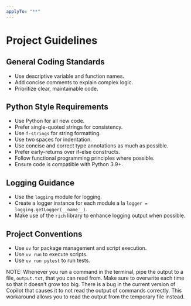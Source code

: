 ```yaml
---
applyTo: "**"
---
```


# Project Guidelines

## General Coding Standards

- Use descriptive variable and function names.
- Add concise comments to explain complex logic.
- Prioritize clear, maintainable code.

## Python Style Requirements

- Use Python for all new code.
- Prefer single-quoted strings for consistency.
- Use `f-strings` for string formatting.
- Use two spaces for indentation.
- Use concise and correct type annotations as much as possible.
- Prefer early-returns over if-else constructs.
- Follow functional programming principles where possible.
- Ensure code is compatible with Python 3.9+.

## Logging Guidance

- Use the `logging` module for logging.
- Create a logger instance for each module a la `logger = logging.getLogger(__name__)`.
- Make use of the `rich` library to enhance logging output when possible.

## Project Conventions

- Use `uv` for package management and script execution.
- Use `uv run` to execute scripts.
- Use `uv run pytest` to run tests.

NOTE:
Whenever you run a command in the terminal, pipe the output to a file, `output.txt`, that you can read from. Make sure to overwrite each time so that it doesn't grow too big. There is a bug in the current version of Copilot that causes it to not read the output of commands correctly. This workaround allows you to read the output from the temporary file instead.